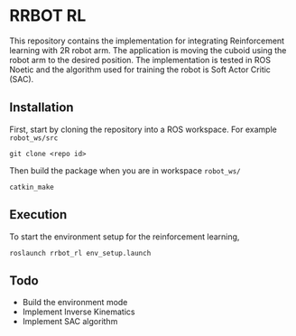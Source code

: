 # RRBOT RL

This repository contains the implementation for integrating Reinforcement learning with 2R robot arm. The application is moving the cuboid using the robot arm to the desired position. The implementation is tested in ROS Noetic and the algorithm used for training the robot is Soft Actor Critic (SAC).

## Installation

First, start by cloning the repository into a ROS workspace. For example `robot_ws/src`

```
git clone <repo id>
```

Then build the package when you are in workspace `robot_ws/`

```
catkin_make
```

## Execution

To start the environment setup for the reinforcement learning,

```
roslaunch rrbot_rl env_setup.launch
```

## Todo

- Build the environment mode
- Implement Inverse Kinematics
- Implement SAC algorithm
